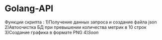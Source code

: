 # Golang-API

Функции скрипта : 1)Получение данных запроса и создание файла json
                  2)Автоочистка БД при превышении количества метрик в 10 строк
                  3)Создание графика в формате PNG
                  4)*Soon*
